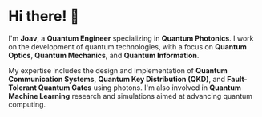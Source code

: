 # Hi there! 👋

I'm **Joav**, a **Quantum Engineer** specializing in **Quantum Photonics**. I work on the development of quantum technologies, with a focus on **Quantum Optics**, **Quantum Mechanics**, and **Quantum Information**.

My expertise includes the design and implementation of **Quantum Communication Systems**, **Quantum Key Distribution (QKD)**, and **Fault-Tolerant Quantum Gates** using photons. I'm also involved in **Quantum Machine Learning** research and simulations aimed at advancing quantum computing.
